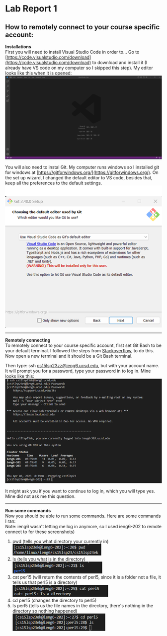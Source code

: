 # Lab Report 1
## How to remotely connect to your course specific account:

  **Installations**  
  First you will need to install Visual Studio Code in order to... Go to [https://code.visualstudio.com/download](https://code.visualstudio.com/download) to download and install it (I already have VS code on my computer so I skipped this step).
My editor looks like this when it is opened:
  ![Image](VScodeSC.png)
  
  You will also need to instal Git. My computer runs windows so I installed git for windows at [https://gitforwindows.org/](https://gitforwindows.org/).
On the set up wizard, I changed the default editor to VS code, besides that, keep all the preferences to the default settings.
  ![Image](GitInstall.png)
  
***
  **Remotely connecting**  
  To remotely connect to your course specific account, first set Git Bash to be your default terminal. I followed the steps from [Stackoverflow](https://stackoverflow.com/a/50527994), to do this.
Now open a new terminal and it should be a Git Bash terminal.

Then type: ssh cs15lsp23zz@ieng6.ucsd.edu, but with your account name. It will prompt you for a password, type your password in to log in. Mine looks like this:
  ![Image](terminalSC1.png)
  
  It might ask you if you want to continue to log in, which you will type yes. Mine did not ask me this question.
  
***
  **Run some commands**  
Now you should be able to run some commands. Here are some commands I ran:  
Note: ieng6 wasn't letting me log in anymore, so I used ieng6-202 to remote connect to for these screenshots)  
1) pwd (tells you what directory your currently in)  
![Image](terminalSC3.png)
2) ls (tells you what is in the directory)  
![Image](terminalSC4.png)
3) cat per15 (will return the contents of perl5, since it is a folder not a file, it tells us that perl5 is a directory)
![Image](terminalSC5.png)
4) cd per15 (changes the directory to perl5)  
5) ls perl5 (tells us the file names in the directory, there's nothing in the directory so nothing happened)
![Image](terminalSC6.png)
